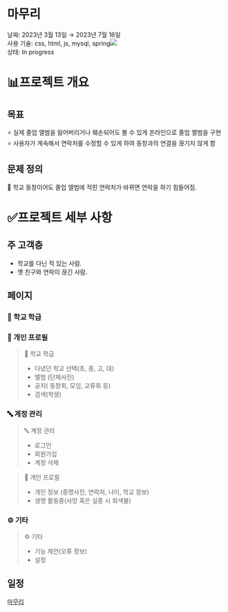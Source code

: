 # 마무리

날짜: 2023년 3월 13일 → 2023년 7월 16일
<br>
사용 기술: css, html, js, mysql, spring<img src="https://img.shields.io/badge/Spring-#6DB33F?style=for-the-badge&logo=Spring&logoColor=white">
<br>
상태: In progress

# 📊프로젝트 개요

## 목표

⭐ 실제 졸업 앨범을 잃어버리거나 훼손되어도 볼 수 있게 온라인으로 졸업 앨범을 구현
<br>
⭐ 사용자가 계속해서 연락처를 수정할 수 있게 하여 동창과의 연결을 끊기지 않게 함

## 문제 정의

<aside>
💬 학교 동창이어도 졸업 앨범에 적힌 연락처가 바뀌면 연락을 하기 힘들어짐.

</aside>

# ✅프로젝트 세부 사항

## 주 고객층

- 학교를 다닌 적 있는 사람.
- 옛 친구와 연락이 끊긴 사람.

## 페이지

### 🏫 학교 학급

### 👤 개인 프로필

> 🏫 학교 학급
> 
> - 다녔던 학교 선택(초, 중, 고, 대)
> - 앨범 (단체사진)
> - 공지( 동창회, 모임, 교류회 등)
> - 검색(학생)

### 🔤 계정 관리

> 🔤 계정 관리
> 
> - 로그인
> - 회원가입
> - 계정 삭제

> 👤 개인 프로필
> 
> - 개인 정보 
> (증명사진, 연락처, 나이, 학교 정보)
> - 생명 활동중(사망 혹은 실종 시 회색불)
> 

### ⚙️ 기타

> ⚙️ 기타
> 
> - 기능 제안(오류 정보)
> - 설정

## 일정

[마무리](https://www.notion.so/206faced33874b8fb06186e1e44cc35d)
